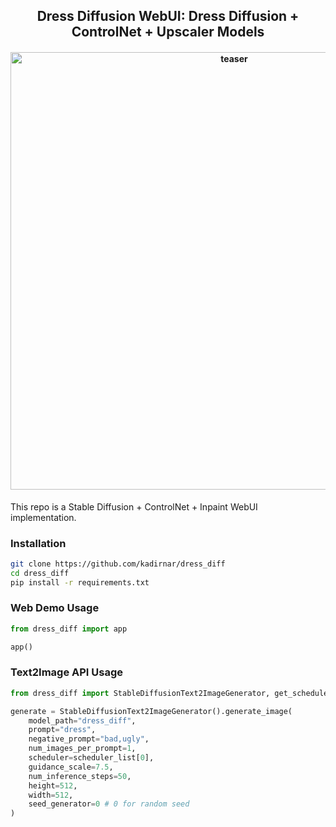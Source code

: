 <div align="center">
<h2>
    Dress Diffusion WebUI: Dress Diffusion + ControlNet + Upscaler Models
</h2>
<h4>
    <img width="700" alt="teaser" src="doc/data/logo.png">
</h4>
</div>

This repo is a Stable Diffusion + ControlNet + Inpaint WebUI implementation.

### Installation
```bash
git clone https://github.com/kadirnar/dress_diff
cd dress_diff
pip install -r requirements.txt
```

### Web Demo Usage
```python
from dress_diff import app

app()
```

### Text2Image API Usage
```python
from dress_diff import StableDiffusionText2ImageGenerator, get_scheduler_list, scheduler_list

generate = StableDiffusionText2ImageGenerator().generate_image(
    model_path="dress_diff",
    prompt="dress",
    negative_prompt="bad,ugly",
    num_images_per_prompt=1,
    scheduler=scheduler_list[0],
    guidance_scale=7.5,
    num_inference_steps=50,
    height=512,
    width=512,
    seed_generator=0 # 0 for random seed
)
```
